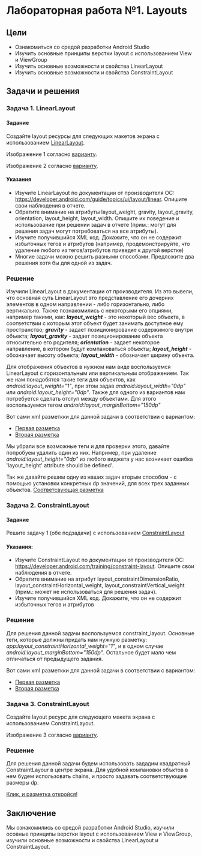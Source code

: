 # Лабораторная работа №1. Layouts


## Цели
* Ознакомиться со средой разработки Android Studio
* Изучить основные принципы верстки layout с использованием View и ViewGroup
* Изучить основные возможности и свойства LinearLayout
* Изучить основные возможности и свойства ConstraintLayout

## Задачи и решения
### Задача 1.  LinearLayout
#### Задание
Создайте layout ресурсы для следующих макетов экрана с использованием [LinearLayout](https://developer.android.com/guide/topics/ui/layout/linear).

Изображение 1 согласно [варианту](https://github.com/OrlovDiga/android-lectures/blob/master/labs/01/linear/14.png).

Изображение 2 согласно [варианту](https://github.com/OrlovDiga/android-lectures/blob/master/labs/01/linear/01.png).

#### Указания
* Изучите LinearLayout по документации от производителя ОС: https://developer.android.com/guide/topics/ui/layout/linear. Опишите свои наблюдения в отчете.
* Обратите внимание на атрибуты layout_weight, gravity, layout_gravity, orientation, layout_height, layout_width. Опишите их поведение и использование при решении задач в отчете (прим.: могут для решения задач могут потребоваться на все атрибуты).
* Изучите получившийся XML код. Докажите, что он не содержит избыточных тегов и атрибутов (например, продемонстрируйте, что удаление любого из тегов/атрибутов приведет к другой верстке)
* Многие задачи можно решить разными способами. Предложите два решения хотя бы для одной из задач.

### Решение

Изучили LinearLayout в документации от производителя. Из это вывели, что основная суть LinearLayout это представление его дочерних элементов в одном направлении - либо горизонтально, либо вертикально. Также познакомились с некоторыми его опциями, например такими, как:
**_layout_weight_** - это некоторый вес объекта, в соответствии с которым этот объект будет занимать доступное ему пространство; __*gravity*__ - задает позиционирование содержимого внутри объекта; __*layout_gravity*__ - задает позиционирование объекта относительно его родителя; __*orientation*__ - задает некоторое направление, в котором будут компановаться объекты; __*layout_height*__ - обозначает высоту объекта; __*layout_width*__ - обозначает ширину объекта.

Для отображения объектов в нужном нам виде воспользуемся LinearLayout c горизонтальным или вертикальным отображением. Так же нам понадобятся такие теги для объектов, как *android:layout_weight="1"*, при этом задав *android:layout_width="0dp"* или *android:layout_height="0dp"*. Также для одного из вариантов нам потребуется сделать отступ между объектами. Для этого воспользуемся тегом *android:layout_marginBottom="150dp"*

Вот сами xml разметкки для данной задачи в соответствии с вариантом:
* [Первая разметка](https://github.com/OrlovDiga/University-Android-Tasks/blob/master/app/src/main/res/layout/lab_1th_task_1th_var_14th.xml)
* [Вторая разметка](https://github.com/OrlovDiga/University-Android-Tasks/blob/master/app/src/main/res/layout/lab_1th_task_1th_var_1th.xml)

Мы убрали все возможные теги и для проверки этого, давайте попробуем удалить один из них. Например, при удаление _android:layout_height="0dp"_ из любого виджета у нас возникает ошибка 'layout_height' attribute should be defined'.

Так же давайте решим одну из наших задач вторым способом - с помощью установки конкретных dp значений, для всех трех заданных объектов.
[Соответсвующая разметка](https://github.com/OrlovDiga/University-Android-Tasks/blob/master/app/src/main/res/layout/lab_1th_task_1th_var_1th_version_2.xml)

### Задача 2. ConstraintLayout
#### Задание
Решите задачу 1 (обе подзадачи) с использованием [ConstraintLayout](https://developer.android.com/training/constraint-layout)

#### Указания:
* Изучите ConstraintLayout по документации от производителя ОС: https://developer.android.com/training/constraint-layout. Опишите свои наблюдения в отчете.
* Обратите внимание на атрибут layout_constraintDimensionRatio, layout_constraintHorizontal_weight, layout_constraintVertical_weight (прим.: может не использоваться для решения задач).
* Изучите получившийся XML код. Докажите, что он не содержит избыточных тегов и атрибутов

### Решение

Для решения данной задачи воспользуемся constraint_layout. Основные теги, которые должны придать нам нужную разметку: *app:layout_constraintHorizontal_weight="1"*, и в одном случае *android:layout_marginBottom="150dp"*. Остальное будет мало чем отличаться от предыдущего задания.

Вот сами xml разметкки для данной задачи в соответствии с вариантом:
* [Первая разметка](https://github.com/OrlovDiga/University-Android-Tasks/blob/master/app/src/main/res/layout/lab_1th_task_2th_var_14_th.xml)
* [Вторая разметка](https://github.com/OrlovDiga/University-Android-Tasks/blob/master/app/src/main/res/layout/lab_1th_task_2th_var_1th.xml)

### Задача 3. ConstraintLayout
Создайте layout ресурс для следующего макета экрана с использованием ConstraintLayout.

Изображение 3 согласно [варианту](https://github.com/OrlovDiga/android-lectures/blob/master/labs/01/constraint/lab01_constraint_v14.png).

### Решение

Для решения данной задачи будем использовать зададим квадратный ConstraintLayour в центре экрана. Для удобной компановки объктов в нем будем использовать chains, и просто задавать соответствующие размеры dp.

[Клик, и разметка откройся!](https://github.com/OrlovDiga/University-Android-Tasks/blob/master/app/src/main/res/layout/lab_1th_task_3th_var_14th.xml)

## Заключение
Мы ознакомились со средой разработки Android Studio, изучили осовные принципы верстки layout с использованием View и ViewGroup, изучили основные возможности и свойства LinearLayout и ConstraintLayout.
